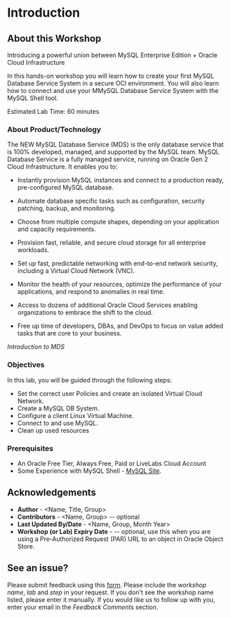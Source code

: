 # Introduction

## About this Workshop

Introducing a powerful union between MySQL Enterprise Edition + Oracle Cloud Infrastructure 

In this hands-on workshop you will learn how to create your first MySQL Database Service System in a secure OCI environment. You will also learn how to connect and use your MMySQL Database Service System with the MySQL Shell tool.

Estimated Lab Time: 60 minutes 

### About Product/Technology
The NEW MySQL Database Service (MDS) is the only database service that is 100% developed, managed, and supported by the MySQL team. 
MySQL Database Service is a fully managed service,
running on Oracle Gen 2 Cloud Infrastructure. It enables
you to:

* Instantly provision MySQL instances and connect to a
production ready, pre-configured MySQL database.

* Automate database specific tasks such as configuration,
security patching, backup, and monitoring.

* Choose from multiple compute shapes, depending on
your application and capacity requirements.

* Provision fast, reliable, and secure cloud storage for all
enterprise workloads.

* Set up fast, predictable networking with end-to-end
network security, including a Virtual Cloud Network
(VNC).

* Monitor the health of your resources, optimize the
performance of your applications, and respond to
anomalies in real time.

* Access to dozens of additional Oracle Cloud Services
enabling organizations to embrace the shift to the cloud.

* Free up time of developers, DBAs, and DevOps to focus
on value added tasks that are core to your business.

*Introduction to MDS*

  [](youtube:S7xQOZaUzJM)

### Objectives

In this lab, you will be guided through the following steps:
* Set the correct user Policies and create an isolated Virtual Cloud Network.
* Create a MySQL DB System.
* Configure a client Linux Virtual Machine.
* Connect to and use MySQL.
* Clean up used resources

### Prerequisites

* An Oracle Free Tier, Always Free, Paid or LiveLabs Cloud Account
* Some Experience with MySQL Shell - [MySQL Site](https://www.mysql.com).


## Acknowledgements
* **Author** - <Name, Title, Group>
* **Contributors** -  <Name, Group> -- optional
* **Last Updated By/Date** - <Name, Group, Month Year>
* **Workshop (or Lab) Expiry Date** - <Month Year> -- optional, use this when you are using a Pre-Authorized Request (PAR) URL to an object in Oracle Object Store.

## See an issue?
Please submit feedback using this [form](https://apexapps.oracle.com/pls/apex/f?p=133:1:::::P1_FEEDBACK:1). Please include the *workshop name*, *lab* and *step* in your request.  If you don't see the workshop name listed, please enter it manually. If you would like us to follow up with you, enter your email in the *Feedback Comments* section.
